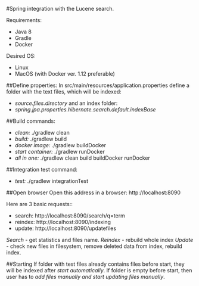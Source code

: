 #Spring integration with the Lucene search.

Requirements:
- Java 8
- Gradle
- Docker

Desired OS:
- Linux
- MacOS (with Docker ver. 1.12 preferable)

##Define properties:
In src/main/resources/application.properties
define a folder with the text files, which will be indexed:
- <em>source.files.directory</em>
and an index folder:
- <em>spring.jpa.properties.hibernate.search.default.indexBase</em>


##Build commands:
- <em>clean:</em> ./gradlew clean
- <em>build:</em> ./gradlew build
- <em>docker image:</em> ./gradlew buildDocker
- <em>start container:</em> ./gradlew runDocker
- <em>all in one:</em> ./gradlew clean build buildDocker runDocker

##Integration test command:
- <em>test:</em> ./gradlew integrationTest

##Open browser 
Open this address in a browser: http://localhost:8090

Here are 3 basic requests::
* search: http://localhost:8090/search/q=term
* reindex: http://localhost:8090/indexing
* update: http://localhost:8090/updatefiles

<em>Search</em> - get statistics and files name.
<em>Reindex</em> - rebuild whole index
<em>Update</em> - check new files in filesystem, remove deleted data from index, rebuild index.

##Starting
If folder with test files already contains files before start, they will be indexed after <em>start automatically</em>.
If folder is empty before start, then user has to <em>add files manually and start updating files manually</em>.